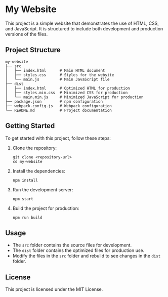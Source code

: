 # My Website

This project is a simple website that demonstrates the use of HTML, CSS, and JavaScript. It is structured to include both development and production versions of the files.

## Project Structure

```
my-website
├── src
│   ├── index.html      # Main HTML document
│   ├── styles.css      # Styles for the website
│   └── main.js         # Main JavaScript file
├── dist
│   ├── index.html      # Optimized HTML for production
│   ├── styles.min.css  # Minimized CSS for production
│   └── main.min.js     # Minimized JavaScript for production
├── package.json        # npm configuration
├── webpack.config.js   # Webpack configuration
└── README.md           # Project documentation
```

## Getting Started

To get started with this project, follow these steps:

1. Clone the repository:
   ```
   git clone <repository-url>
   cd my-website
   ```

2. Install the dependencies:
   ```
   npm install
   ```

3. Run the development server:
   ```
   npm start
   ```

4. Build the project for production:
   ```
   npm run build
   ```

## Usage

- The `src` folder contains the source files for development.
- The `dist` folder contains the optimized files for production use.
- Modify the files in the `src` folder and rebuild to see changes in the `dist` folder.

## License

This project is licensed under the MIT License.